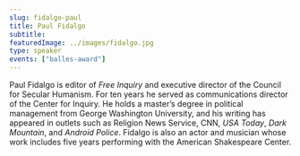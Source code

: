 ```yaml
---
slug: fidalgo-paul
title: Paul Fidalgo
subtitle:
featuredImage: ../images/fidalgo.jpg
type: speaker
events: ["balles-award"]
---
```


<!-- Yay, no errors, warnings, or alerts! -->

Paul Fidalgo is editor of _Free Inquiry_ and executive director of the Council for Secular Humanism. For ten years he served as communications director of the Center for Inquiry. He holds a master’s degree in political management from George Washington University, and his writing has appeared in outlets such as Religion News Service, CNN, _USA Today_, _Dark Mountain_, and _Android Police_. Fidalgo is also an actor and musician whose work includes five years performing with the American Shakespeare Center.

